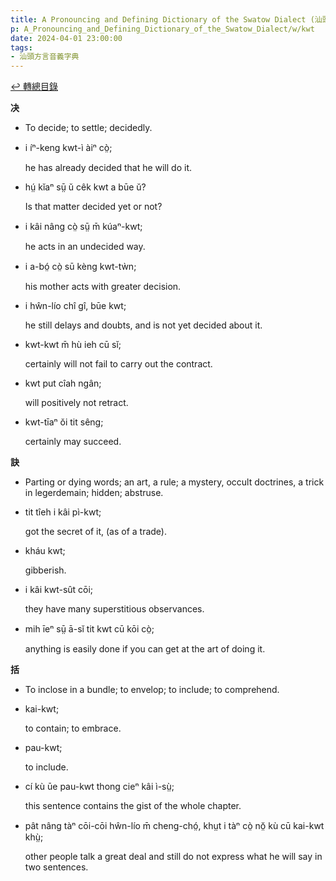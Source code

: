 ```yaml
---
title: A Pronouncing and Defining Dictionary of the Swatow Dialect (汕頭方言音義字典) / kwt
p: A_Pronouncing_and_Defining_Dictionary_of_the_Swatow_Dialect/w/kwt
date: 2024-04-01 23:00:00
tags: 
- 汕頭方言音義字典
---
```


[↩️ 轉總目錄](/A_Pronouncing_and_Defining_Dictionary_of_the_Swatow_Dialect)


**决**
- To decide; to settle; decidedly.

- i íⁿ-keng kwt-ì àiⁿ cò̤;

  he has already decided that he will do it.

- hṳ́ kĭaⁿ sṳ̄ ŭ cêk kwt a būe ŭ?

  Is that matter decided yet or not?

- i kâi nâng cò̤ sṳ̄ m̄ kúaⁿ-kwt;

  he acts in an undecided way.

- i a-bó̤ cò̤ sū kèng kwt-tẁn;

  his mother acts with greater decision.

- i hŵn-lío chî gî, būe kwt;

  he still delays and doubts, and is not yet decided about it.

- kwt-kwt m̄ hù ieh cū sĭ;

  certainly will not fail to carry out the contract.

- kwt put cîah ngân;

  will positively not retract.

- kwt-tīaⁿ ŏi tit sêng;

  certainly may succeed.

**訣**
- Parting or dying words; an art, a rule; a mystery, occult doctrines, a trick in legerdemain; hidden; abstruse.

- tit tîeh i kâi pì-kwt;

  got the secret of it, (as of a trade).

- kháu kwt;

  gibberish.

- i kâi kwt-sût cōi;

  they have many superstitious observances.

- mih īeⁿ sṳ̄ ā-sĭ tit kwt cū kōi cò̤;

  anything is easily done if you can get at the art of doing it.

**括**
- To inclose in a bundle; to envelop; to include; to comprehend.

- kai-kwt;

  to contain; to embrace.

- pau-kwt;

  to include.

- cí kù ūe pau-kwt thong cieⁿ kâi ì-sṳ̀;

  this sentence contains the gist of the whole chapter.

- pât nâng tàⁿ cōi-cōi hŵn-lío m̄ cheng-chó̤, khṳt i tàⁿ cò̤ nŏ̤ kù cū kai-kwt khṳ̀;

  other people talk a great deal and still do not express what he will say in two sentences.